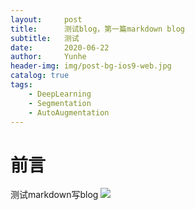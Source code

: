 ```yaml
---
layout:     post
title:      测试blog，第一篇markdown blog
subtitle:   测试
date:       2020-06-22
author:     Yunhe
header-img: img/post-bg-ios9-web.jpg
catalog: true
tags:
    - DeepLearning
    - Segmentation
    - AutoAugmentation
---
```


# 前言

测试markdown写blog
![](https://images.ifanr.cn/wp-content/uploads/2018/06/WWDC-10.jpg)
